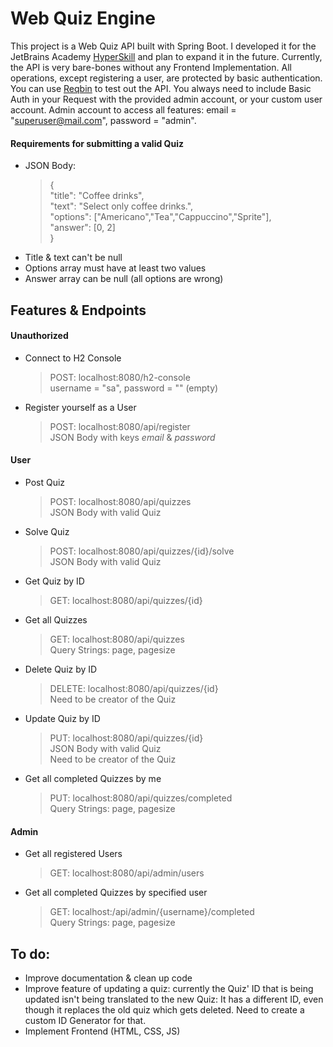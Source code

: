 # Web Quiz Engine
This project is a Web Quiz API built with Spring Boot. I developed it for the JetBrains Academy
[HyperSkill](https://hyperskill.org/) and plan to expand it in the future. Currently, the API is very bare-bones without any Frontend Implementation. All operations, except registering a user, are protected by basic authentication. You can use [Reqbin](https://reqbin.com/) to test out the API. You always need to include Basic Auth in your Request with the provided admin account, or your custom user account. Admin account to access all features: email = "superuser@mail.com", password = "admin".
#### Requirements for submitting a valid Quiz
- JSON Body:
  >{ \
     "title": "Coffee drinks", \
     "text": "Select only coffee drinks.", \
     "options": ["Americano","Tea","Cappuccino","Sprite"], \
     "answer": [0, 2] \
   }
- Title & text can't be null
- Options array must have at least two values
- Answer array can be null (all options are wrong)

## Features & Endpoints
#### Unauthorized
- Connect to H2 Console
  > POST: localhost:8080/h2-console \
  > username = "sa", password = "" (empty)
- Register yourself as a User
  > POST: localhost:8080/api/register \
  > JSON Body with keys *email* & *password*
#### User
- Post Quiz
  > POST: localhost:8080/api/quizzes \
  > JSON Body with valid Quiz
- Solve Quiz
  > POST: localhost:8080/api/quizzes/{id}/solve \
  > JSON Body with valid Quiz
- Get Quiz by ID
  > GET: localhost:8080/api/quizzes/{id} 
- Get all Quizzes
  > GET: localhost:8080/api/quizzes \
  > Query Strings: page, pagesize 
- Delete Quiz by ID
  > DELETE: localhost:8080/api/quizzes/{id} \
  > Need to be creator of the Quiz
- Update Quiz by ID
  > PUT: localhost:8080/api/quizzes/{id} \
  > JSON Body with valid Quiz \
  > Need to be creator of the Quiz
- Get all completed Quizzes by me
  > PUT: localhost:8080/api/quizzes/completed \
  > Query Strings: page, pagesize                                   
#### Admin
- Get all registered Users
  > GET: localhost:8080/api/admin/users
- Get all completed Quizzes by specified user
  > GET: localhost:/api/admin/{username}/completed \
  > Query Strings: page, pagesize     

## To do:
- Improve documentation & clean up code
- Improve feature of updating a quiz: currently the Quiz' ID that is being updated isn't
being translated to the new Quiz: It has a different ID, even though it replaces the old quiz which
gets deleted. Need to create a custom ID Generator for that.
- Implement Frontend (HTML, CSS, JS)
